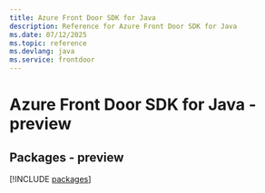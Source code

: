 ```yaml
---
title: Azure Front Door SDK for Java
description: Reference for Azure Front Door SDK for Java
ms.date: 07/12/2025
ms.topic: reference
ms.devlang: java
ms.service: frontdoor
---
```

# Azure Front Door SDK for Java - preview
## Packages - preview
[!INCLUDE [packages](front-door-index.md)]
